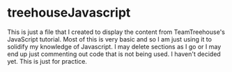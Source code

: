 # treehouseJavascript

This is just a file that I created to display the content from TeamTreehouse's JavaScript tutorial. Most of this is very basic and so I am just using it to solidify my knowledge of Javascript. I may delete sections as I go or I may end up just commenting out code that is not being used. I haven't decided yet. This is just for practice.
